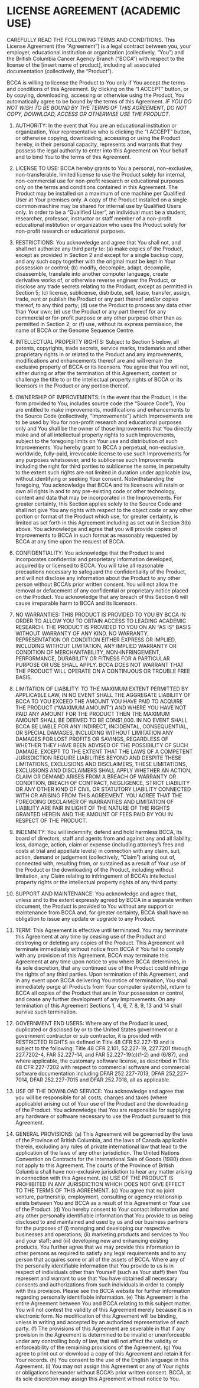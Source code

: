 # LICENSE AGREEMENT (ACADEMIC USE)

CAREFULLY READ THE FOLLOWING TERMS AND CONDITIONS.  This License Agreement (the “Agreement”) is a legal contract between you, your employer, educational institution or organization (collectively, “You”) and the British Columbia Cancer Agency Branch (“BCCA”) with respect to the license of the [insert name of product], including all associated documentation (collectively, the “Product”).   

BCCA is willing to license the Product to You only if You accept the terms and conditions of this Agreement.  By clicking on the “I ACCEPT” button, or by copying, downloading, accessing or otherwise using the Product, You automatically agree to be bound by the terms of this Agreement.  *IF YOU DO NOT WISH TO BE BOUND BY THE TERMS OF THIS AGREEMENT, DO NOT COPY, DOWNLOAD, ACCESS OR OTHERWISE USE THE PRODUCT*.

1.	AUTHORITY:  In the event that You are an educational institution or organization, Your representative who is clicking the “I ACCEPT” button, or otherwise copying, downloading, accessing or using the Product hereby, in their personal capacity, represents and warrants that they possess the legal authority to enter into this Agreement on Your behalf and to bind You to the terms of this Agreement.

2.	LICENSE TO USE: BCCA hereby grants to You a personal, non-exclusive, non-transferable, limited license to use the Product solely for internal, non-commercial use for non-profit research or educational purposes only on the terms and conditions contained in this Agreement. The Product may be installed on a maximum of one machine per Qualified User at Your premises only.  A copy of the Product installed on a single common machine may be shared for internal use by Qualified Users only.  In order to be a “Qualified User”, an individual must be a student, researcher, professor, instructor or staff member of a non-profit educational institution or organization who uses the Product solely for non-profit research or educational purposes.

3.	RESTRICTIONS:  You acknowledge and agree that You shall not, and shall not authorize any third party to:
    (a)	make copies of the Product, except as provided in Section 2 and except for a single backup copy, and any such copy together with the original must be kept in Your possession or control;
    (b)	modify, decompile, adapt, decompile, disassemble, translate into another computer language, create derivative works of, or otherwise reverse engineer the Product, or disclose any trade secrets relating to the Product, except as permitted in Section 5;
    (c)	license, sublicense, distribute, sell, lease, transfer, assign, trade, rent or publish the Product or any part thereof and/or copies thereof, to any third party;
    (d)	use the Product to process any data other than Your own;
    (e)	use the Product or any part thereof for any commercial or for-profit purpose or any other purpose other than as permitted in Section 2; or
    (f)	use, without its express permission, the name of BCCA or the Genome Sequence Centre.

4.	INTELLECTUAL PROPERTY RIGHTS:  Subject to Section 5 below, all patents, copyrights, trade secrets, service marks, trademarks and other proprietary rights in or related to the Product and any improvements, modifications and enhancements thereof are and will remain the exclusive property of BCCA or its licensors.  You agree that You will not, either during or after the termination of this Agreement, contest or challenge the title to or the intellectual property rights of BCCA or its licensors in the Product or any portion thereof.

5.	OWNERSHIP OF IMPROVEMENTS:  In the event that the Product, in the form provided to You, includes source code (the “Source Code”), You are entitled to make improvements, modifications and enhancements to the Source Code (collectively, “Improvements”) which Improvements are to be used by You for non-profit research and educational purposes only and You shall be the owner of those Improvements that You directly make and of all intellectual property rights to such Improvements, subject to the foregoing limits on Your use and distribution of such Improvements.  You hereby grant to BCCA a perpetual, non-exclusive, worldwide, fully-paid, irrevocable license to use such Improvements for any purposes whatsoever, and to sublicense such Improvements including the right for third parties to sublicense the same, in perpetuity to the extent such rights are not limited in duration under applicable law, without identifying or seeking Your consent.  Notwithstanding the foregoing, You acknowledge that BCCA and its licensors will retain or own all rights in and to any pre-existing code or other technology, content and data that may be incorporated in the Improvements.  For greater certainty, this Section applies solely to the Source Code and shall not give You any rights with respect to the object code or any other portion or format of the Product which use, for greater certainty, is limited as set forth in this Agreement including as set out in Section 3(b) above.  You acknowledge and agree that you will provide copies of Improvements to BCCA in such format as reasonably requested by BCCA at any time upon the request of BCCA.

6.	CONFIDENTIALITY:  You acknowledge that the Product is and incorporates confidential and proprietary information developed, acquired by or licensed to BCCA.  You will take all reasonable precautions necessary to safeguard the confidentiality of the Product, and will not disclose any information about the Product to any other person without BCCA’s prior written consent.  You will not allow the removal or defacement of any confidential or proprietary notice placed on the Product.  You acknowledge that any breach of this Section 6 will cause irreparable harm to BCCA and its licensors.

7.	NO WARRANTIES:   THIS PRODUCT IS PROVIDED TO YOU BY BCCA IN ORDER TO ALLOW YOU TO OBTAIN ACCESS TO LEADING ACADEMIC RESEARCH. THE PRODUCT IS PROVIDED TO YOU ON AN “AS IS” BASIS WITHOUT WARRANTY OF ANY KIND. NO WARRANTY, REPRESENTATION OR CONDITION EITHER EXPRESS OR IMPLIED, INCLUDING WITHOUT LIMITATION, ANY IMPLIED WARRANTY OR CONDITION OF MERCHANTABILITY, NON-INFRINGEMENT, PERFORMANCE, DURABILITY OR FITNESS FOR A PARTICULAR PURPOSE OR USE SHALL APPLY.  BCCA DOES NOT WARRANT THAT THE PRODUCT WILL OPERATE ON A CONTINUOUS OR TROUBLE FREE BASIS.

8.	LIMITATION OF LIABILITY:  TO THE MAXIMUM EXTENT PERMITTED BY APPLICABLE LAW, IN NO EVENT SHALL THE AGGREGATE LIABILITY OF BCCA TO YOU EXCEED THE AMOUNT YOU HAVE PAID TO ACQUIRE THE PRODUCT (“MAXIMUM AMOUNT”) AND WHERE YOU HAVE NOT PAID ANY AMOUNT FOR THE PRODUCT THEN THE MAXIMUM AMOUNT SHALL BE DEEMED TO BE CDN$1,000.  IN NO EVENT SHALL BCCA BE LIABLE FOR ANY INDIRECT, INCIDENTAL, CONSEQUENTIAL, OR SPECIAL DAMAGES, INCLUDING WITHOUT LIMITATION ANY DAMAGES FOR LOST PROFITS OR SAVINGS, REGARDLESS OF WHETHER THEY HAVE BEEN ADVISED OF THE POSSIBILITY OF SUCH DAMAGE. EXCEPT TO THE EXTENT THAT THE LAWS OF A COMPETENT JURISDICTION REQUIRE LIABILITIES BEYOND AND DESPITE THESE LIMITATIONS, EXCLUSIONS AND DISCLAIMERS, THESE LIMITATIONS, EXCLUSIONS AND DISCLAIMERS SHALL APPLY WHETHER AN ACTION, CLAIM OR DEMAND ARISES FROM A BREACH OF WARRANTY OR CONDITION, BREACH OF CONTRACT, NEGLIGENCE, STRICT LIABILITY OR ANY OTHER KIND OF CIVIL OR STATUTORY LIABILITY CONNECTED WITH OR ARISING FROM THIS AGREEMENT. YOU AGREE THAT THE FOREGOING DISCLAIMER OF WARRANTIES AND LIMITATION OF LIABILITY ARE FAIR IN LIGHT OF THE NATURE OF THE RIGHTS GRANTED HEREIN AND THE AMOUNT OF FEES PAID BY YOU IN RESPECT OF THE PRODUCT.

9.	INDEMNITY: You will indemnify, defend and hold harmless BCCA, its board of directors, staff and agents from and against any and all liability, loss, damage, action, claim or expense (including attorney’s fees and costs at trial and appellate levels) in connection with any claim, suit, action, demand or judgement (collectively, “Claim”) arising out of, connected with, resulting from, or sustained as a result of Your use of the Product or the downloading of the Product, including without limitation, any Claim relating to infringement of BCCA’s intellectual property rights or the intellectual property rights of any third party.

10.	SUPPORT AND MAINTENANCE: You acknowledge and agree that, unless and to the extent expressly agreed by BCCA in a separate written document, the Product is provided to You without any support or maintenance from BCCA and, for greater certainty, BCCA shall have no obligation to issue any update or upgrade to any Product.

11.	TERM:  This Agreement is effective until terminated.  You may terminate this Agreement at any time by ceasing use of the Product and destroying or deleting any copies of the Product.  This Agreement will terminate immediately without notice from BCCA if You fail to comply with any provision of this Agreement.  BCCA may terminate this Agreement at any time upon notice to you where BCCA determines, in its sole discretion, that any continued use of the Product could infringe the rights of any third parties.  Upon termination of this Agreement, and in any event upon BCCA delivering You notice of termination, You shall immediately purge all Products from Your computer system(s), return to BCCA all copies of the Product that are in Your possession or control, and cease any further development of any Improvements.  On any termination of this Agreement Sections 1, 4, 6, 7, 8, 9, 13 and 14 shall survive such termination.

12.	GOVERNMENT END USERS: Where any of the Product is used, duplicated or disclosed by or to the United States government or a government contractor or sub contractor, it is provided with RESTRICTED RIGHTS as defined in Title 48 CFR 52.227-19 and is subject to the following: Title 48 CFR 2.101, 52.227-19, 227.7201 through 227.7202-4, FAR 52.227-14, and FAR 52.227-19(c)(1-2) and (6/87), and where applicable, the customary software license, as described in Title 48 CFR 227-7202 with respect to commercial software and commercial software documentation including DFAR 252.227-7013, DFAR 252,227-7014, DFAR 252.227-7015 and DFAR 252.7018, all as applicable.

13.	USE OF THE DOWNLOAD SERVICE:  You acknowledge and agree that you will be responsible for all costs, charges and taxes (where applicable) arising out of Your use of the Product and the downloading of the Product. You acknowledge that You are responsible for supplying any hardware or software necessary to use the Product pursuant to this Agreement.

14.	GENERAL PROVISIONS:
    (a)	This Agreement will be governed by the laws of the Province of British Columbia, and the laws of Canada applicable therein, excluding any rules of private international law that lead to the application of the laws of any other jurisdiction.  The United Nations Convention on Contracts for the International Sale of Goods (1980) does not apply to this Agreement.  The courts of the Province of British Columbia shall have non-exclusive jurisdiction to hear any matter arising in connection with this Agreement.
    (b)	USE OF THE PRODUCT IS PROHIBITED IN ANY JURISDICTION WHICH DOES NOT GIVE EFFECT TO THE TERMS OF THIS AGREEMENT.
    (c)	You agree that no joint venture, partnership, employment, consulting or agency relationship exists between You and BCCA as a result of this Agreement or Your use of the Product.
    (d)	You hereby consent to Your contact information and any other personally identifiable information that You provide to us being disclosed to and maintained and used by us and our business partners for the purposes of (i) managing and developing our respective businesses and operations; (ii) marketing products and services to You and your staff; and (iii) developing new and enhancing existing products.  You further agree that we may provide this information to other persons as required to satisfy any legal requirements and to any person that acquires some or all of the assets of BCCA.  Where any of the personally identifiable information that You provide to us is in respect of individuals other than Yourself (such as Your staff) then You represent and warrant to use that You have obtained all necessary consents and authorizations from such individuals in order to comply with this provision.  Please see the BCCA website for further information regarding personally identifiable information.
    (e)	This Agreement is the entire Agreement between You and BCCA relating to this subject matter.  You will not contest the validity of this Agreement merely because it is in electronic form.  No modification of this Agreement will be binding, unless in writing and accepted by an authorized representative of each party. 
    (f)	The provisions of this Agreement are severable in that if any provision in the Agreement is determined to be invalid or unenforceable under any controlling body of law, that will not affect the validity or enforceability of the remaining provisions of the Agreement.
    (g)	You agree to print out or download a copy of this Agreement and retain it for Your records.
    (h)	You consent to the use of the English language in this Agreement.
    (i)	You may not assign this Agreement or any of Your rights or obligations hereunder without BCCA’s prior written consent. BCCA, at its sole discretion may assign this Agreement without notice to You.
